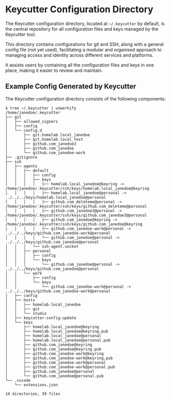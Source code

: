 # Keycutter Configuration Directory

The Keycutter configuration directory, located at `~/.keycutter` by default, is the central repository for all configuration files and keys managed by the Keycutter tool.

This directory contains configurations for git and SSH, along with a general config file (not yet used), facilitating a modular and organised approach to managing access and identity across different services and platforms.

It assists users by containing all the configuration files and keys in one place, making it easier to review and maintain.

## Example Config Generated by Keycutter

The Keycutter configuration directory consists of the following components:

```shell
$ tree ~/.keycutter | unworkify 
/home/janedoe/.keycutter
├── git
│   ├── allowed_signers
│   ├── config
│   └── config.d
│       ├── git.homelab.local_janedoe
│       ├── git.homelab.local_test
│       ├── github.com_janedoe3
│       ├── github.com_janedoe
│       └── github.com_janedoe-work
├── .gitignore
├── ssh
│   ├── agents
│   │   ├── default
│   │   │   ├── config
│   │   │   ├── keys
│   │   │   │   ├── homelab.local_janedoe@keyring -> /home/janedoe/.keycutter/ssh/keys/homelab.local_janedoe@keyring
│   │   │   │   ├── homelab.local_janedoe@personal -> ../../../keys/homelab.local_janedoe@personal
│   │   │   │   ├── github.com_deleteme@personal -> /home/janedoe/.keycutter/ssh/keys/github.com_deleteme@personal
│   │   │   │   ├── github.com_janedoe3@personal -> /home/janedoe/.keycutter/ssh/keys/github.com_janedoe3@personal
│   │   │   │   ├── github.com_janedoe@keyring -> /home/janedoe/.keycutter/ssh/keys/github.com_janedoe@keyring
│   │   │   │   ├── github.com_janedoe-work@personal -> ../../../keys/github.com_janedoe-work@personal
│   │   │   │   └── github.com_janedoe@personal -> ../../../keys/github.com_janedoe@personal
│   │   │   └── ssh-agent.socket
│   │   ├── personal
│   │   │   ├── config
│   │   │   └── keys
│   │   │       └── github.com_janedoe@personal -> ../../../keys/github.com_janedoe@personal
│   │   └── work
│   │       ├── config
│   │       └── keys
│   │           └── github.com_janedoe-work@personal -> ../../../keys/github.com_janedoe-work@personal
│   ├── config
│   ├── hosts
│   │   ├── homelab.local_janedoe
│   │   ├── git
│   │   └── studio
│   ├── keycutter-config-update
│   └── keys
│       ├── homelab.local_janedoe@keyring
│       ├── homelab.local_janedoe@keyring.pub
│       ├── homelab.local_janedoe@personal
│       ├── homelab.local_janedoe@personal.pub
│       ├── github.com_janedoe@keyring
│       ├── github.com_janedoe@keyring.pub
│       ├── github.com_janedoe-work@keyring
│       ├── github.com_janedoe-work@keyring.pub
│       ├── github.com_janedoe-work@personal
│       ├── github.com_janedoe-work@personal.pub
│       ├── github.com_janedoe@personal
│       └── github.com_janedoe@personal.pub
└── .vscode
    └── extensions.json

14 directories, 39 files
```
